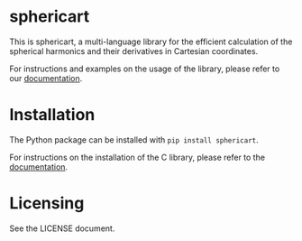 # sphericart

This is sphericart, a multi-language library for the efficient calculation of the 
spherical harmonics and their derivatives in Cartesian coordinates.

For instructions and examples on the usage of the library, please refer to our
[documentation](https://sphericart.readthedocs.io/en/latest/).


# Installation

The Python package can be installed with `pip install sphericart`.

For instructions on the installation of the C library, please refer to the 
[documentation](https://sphericart.readthedocs.io/en/latest/).


# Licensing

See the LICENSE document.
